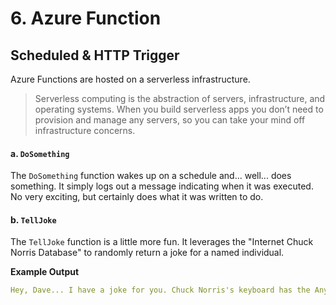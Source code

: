 # 6. Azure Function
## Scheduled & HTTP Trigger

Azure Functions are hosted on a serverless infrastructure.

> Serverless computing is the abstraction of servers, infrastructure, and operating systems. When you build serverless apps you don’t need to provision and manage any servers, so you can take your mind off infrastructure concerns. 

#### a. `DoSomething`
The `DoSomething` function wakes up on a schedule and... well... does something. It simply logs out a message indicating when it was executed. No very exciting, but certainly does what it was written to do.

#### b. `TellJoke`

The `TellJoke` function is a little more fun. It leverages the "Internet Chuck Norris Database" to randomly return a joke for a named individual.

__Example Output__
```yaml
Hey, Dave... I have a joke for you. Chuck Norris's keyboard has the Any key.
```
